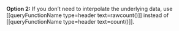 
**Option 2:** If you don’t need to interpolate the underlying data,
use [[queryFunctionName type=header text=rawcount()]] instead of [[queryFunctionName type=header text=count()]].
